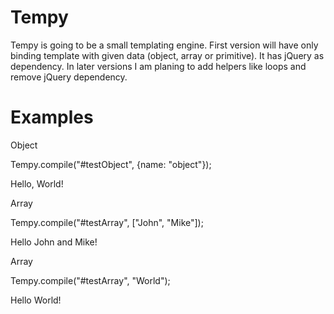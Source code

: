 Tempy
=====

Tempy is going to be a small templating engine.
First version will have only binding template with given data (object, array or primitive).
It has jQuery as dependency.
In later versions I am planing to add helpers like loops and remove jQuery dependency.

Examples
=======
Object

Tempy.compile("#testObject", {name: "object"});

Hello, World!

Array

Tempy.compile("#testArray", ["John", "Mike"]);

Hello John and Mike!

Array

Tempy.compile("#testArray", "World");

Hello World!